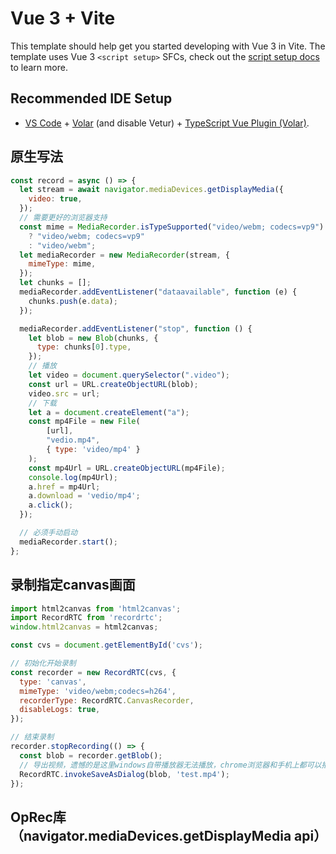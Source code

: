 # Vue 3 + Vite

This template should help get you started developing with Vue 3 in Vite. The template uses Vue 3 `<script setup>` SFCs, check out the [script setup docs](https://v3.vuejs.org/api/sfc-script-setup.html#sfc-script-setup) to learn more.

## Recommended IDE Setup

- [VS Code](https://code.visualstudio.com/) + [Volar](https://marketplas?itemName=Vue.volar) (and disable Vetur) + [TypeScript Vue Plugin (Volar)](https://marketplace.visualstudio.com/items?itemName=Vue.vscode-typescript-vue-plugin).

## 原生写法
```javascript
const record = async () => {
  let stream = await navigator.mediaDevices.getDisplayMedia({
    video: true,
  });
  // 需要更好的浏览器支持
  const mime = MediaRecorder.isTypeSupported("video/webm; codecs=vp9")
    ? "video/webm; codecs=vp9"
    : "video/webm";
  let mediaRecorder = new MediaRecorder(stream, {
    mimeType: mime,
  });
  let chunks = [];
  mediaRecorder.addEventListener("dataavailable", function (e) {
    chunks.push(e.data);
  });

  mediaRecorder.addEventListener("stop", function () {
    let blob = new Blob(chunks, {
      type: chunks[0].type,
    });
    // 播放
    let video = document.querySelector(".video");
    const url = URL.createObjectURL(blob);
    video.src = url;
    // 下载
    let a = document.createElement("a");
    const mp4File = new File(
        [url],
        "vedio.mp4",
        { type: 'video/mp4' }
    );
    const mp4Url = URL.createObjectURL(mp4File); 
    console.log(mp4Url);
    a.href = mp4Url;
    a.download = 'vedio/mp4';
    a.click();
  });

  // 必须手动启动
  mediaRecorder.start();
};
```

## 录制指定canvas画面
```javascript
import html2canvas from 'html2canvas';
import RecordRTC from 'recordrtc';
window.html2canvas = html2canvas;

const cvs = document.getElementById('cvs');

// 初始化开始录制
const recorder = new RecordRTC(cvs, {
  type: 'canvas',
  mimeType: 'video/webm;codecs=h264',
  recorderType: RecordRTC.CanvasRecorder,
  disableLogs: true,
});

// 结束录制
recorder.stopRecording(() => {
  const blob = recorder.getBlob();
  // 导出视频，遗憾的是这里windows自带播放器无法播放，chrome浏览器和手机上都可以播放，后面会讲到如何转码
  RecordRTC.invokeSaveAsDialog(blob, 'test.mp4');
});
```

## OpRec库（navigator.mediaDevices.getDisplayMedia api）

## 


